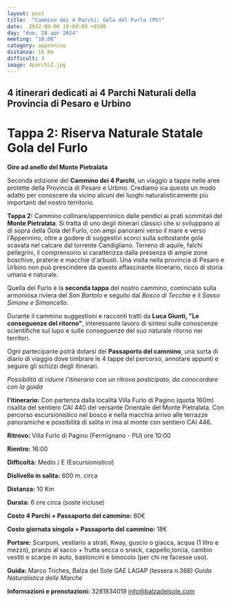 ```yaml
---
layout: post
title:  "Cammino dei 4 Parchi: Gola del Furlo (PU)"
date:  2022-09-06 18:00:00 +0100
day: "dom, 28 apr 2024"
meeting: "10:00"
category: appennino
distanza: 10 Km
difficult: 3
image: 4parchi2.jpg
---
```


## 4 itinerari dedicati ai 4 Parchi Naturali della Provincia di Pesaro e Urbino

# Tappa 2: Riserva Naturale Statale Gola del Furlo

**Giro ad anello del Monte Pietralata**

Seconda edizione del **Cammino dei 4 Parchi**, un viaggio a tappe nelle aree protette della Provincia di Pesaro e Urbino. Crediamo sia questo un modo adatto per conoscere da vicino alcuni dei luoghi naturalisticamente più importanti del nostro territorio.

**Tappa 2:** Cammino collinare/appenninico dalle pendici ai prati sommitali del **Monte Pietralata**.
Si tratta di uno degli itinerari classici che si sviluppano al di sopra della Gola del Furlo, con ampi panorami verso il mare e verso l'Appennino, oltre a godere di suggestivi scorci sulla sottostante gola scavata nel calcare dal torrente Candigliano.
Terreno di aquile, falchi pellegrini, il comprensorio si caratterizza dalla presenza di ampie zone boschive, praterie e macchie d'arbusti.
Una visita nella provincia di Pesaro e Urbino non può prescindere da questo affascinante itinerario, ricco di storia umana e naturale.

Quella del Furlo è la **seconda tappa** del nostro cammino, cominciato sulla armoniosa riviera del *San Bartolo* e seguito dal *Bosco di Tecchie* e il *Sasso Simone e Simoncello*.

Durante il cammino suggestioni e racconti tratti da **Luca Giunti, "Le conseguenze del ritorno"**, interessante lavoro di sintesi sulle conoscenze scientifiche sul lupo e sulle conseguenze del suo naturale ritorno nei territori.

Ogni partecipante potrà dotarsi del **Passaporto del cammino**, una sorta di diario di viaggio dove timbrare le 4 tappe del percorso, annotare appunti e seguire gli schizzi degli itinerari.

*Possibilità di ridurre l'itinerario con un ritrovo posticipato, da conocordare con la guida*

**l'itinerario:** Con partenza dalla località Villa Furlo di Pagino (quota 160m) risalita del sentiero CAI 440 del versante Orientale del Monte Pietralata. Con percorso escursionistico nel bosco e nella macchia arrivo alle terrazze panoramiche e possibilità di salita in ima al monte con sentiero CAI 446. 

**Ritrovo:** Villa Furlo di Pagino (Fermignano - PU) ore 10:00

**Rientro:** 16:00 

**Difficoltà:** Medio / E (Escursionistico)

**Dislivello in salita:**  600 m. circa

**Distanza:** 10 Km

**Durata:** 6 ore circa (soste incluse)

**Costo 4 Parchi + Passaporto del cammino:** 60€

**Costo giornata singola + Passaporto del cammino:** 18€

**Portare:** Scarponi, vestiario a strati, Kway, guscio o giacca, acqua (1 litro e mezzo), pranzo al sacco + frutta secca o snack, cappello,torcia, cambio vestiti e scarpe in auto, bastoncini e binocolo (per chi ne facesse uso). 

**Guida:** Marco Triches, Balza del Sole GAE LAGAP (tessera n.368)
*Guida Naturalistica delle Marche*

**Informazioni e prenotazioni:** 3281834019 info@balzadelsole.com
